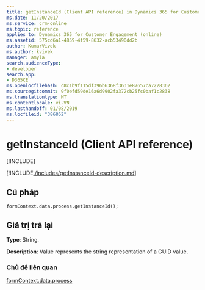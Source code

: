 ```yaml
---
title: getInstanceId (Client API reference) in Dynamics 365 for Customer Engagement| MicrosoftDocs
ms.date: 11/20/2017
ms.service: crm-online
ms.topic: reference
applies_to: Dynamics 365 for Customer Engagement (online)
ms.assetid: 575cd6a1-4859-4f59-8632-acb53490dd2b
author: KumarVivek
ms.author: kvivek
manager: amyla
search.audienceType:
- developer
search.app:
- D365CE
ms.openlocfilehash: c8c1b9f115df396b6368f3631e87657ca7228362
ms.sourcegitcommit: 9f0efd59de16a6d9902fa372cb25fc0baf1c2838
ms.translationtype: HT
ms.contentlocale: vi-VN
ms.lasthandoff: 01/08/2019
ms.locfileid: "386862"
---
```

# <a name="getinstanceid-client-api-reference"></a>getInstanceId (Client API reference)

[!INCLUDE[](../../../../../includes/cc_applies_to_update_9_0_0.md)]

[!INCLUDE[./includes/getInstanceId-description.md](./includes/getInstanceId-description.md)]

## <a name="syntax"></a>Cú pháp

`formContext.data.process.getInstanceId();`

## <a name="return-value"></a>Giá trị trả lại

**Type**: String. 

**Description**: Value represents the string representation of a GUID value.

### <a name="related-topics"></a>Chủ đề liên quan

[formContext.data.process](../../formContext-data-process.md)
 


